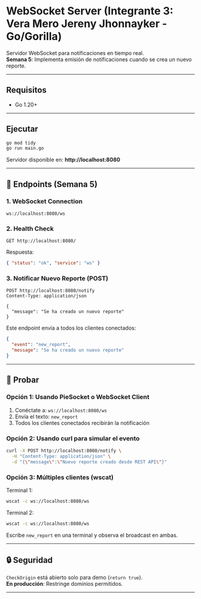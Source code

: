 # WebSocket Server (Integrante 3: Vera Mero Jereny Jhonnayker - Go/Gorilla)

Servidor WebSocket para notificaciones en tiempo real.  
**Semana 5**: Implementa emisión de notificaciones cuando se crea un nuevo reporte.

---

## Requisitos

- Go 1.20+

---

## Ejecutar

```bash
go mod tidy
go run main.go
```

Servidor disponible en: **http://localhost:8080**

---

## 🔗 Endpoints (Semana 5)

### 1. WebSocket Connection

```
ws://localhost:8080/ws
```

### 2. Health Check

```
GET http://localhost:8080/
```

Respuesta:

```json
{ "status": "ok", "service": "ws" }
```

### 3. Notificar Nuevo Reporte (POST)

```
POST http://localhost:8080/notify
Content-Type: application/json

{
  "message": "Se ha creado un nuevo reporte"
}
```

Este endpoint envía a todos los clientes conectados:

```json
{
  "event": "new_report",
  "message": "Se ha creado un nuevo reporte"
}
```

---

## 🧪 Probar

### Opción 1: Usando PieSocket o WebSocket Client

1. Conéctate a: `ws://localhost:8080/ws`
2. Envía el texto: `new_report`
3. Todos los clientes conectados recibirán la notificación

### Opción 2: Usando curl para simular el evento

```bash
curl -X POST http://localhost:8080/notify \
  -H "Content-Type: application/json" \
  -d "{\"message\":\"Nuevo reporte creado desde REST API\"}"
```

### Opción 3: Múltiples clientes (wscat)

Terminal 1:

```bash
wscat -c ws://localhost:8080/ws
```

Terminal 2:

```bash
wscat -c ws://localhost:8080/ws
```

Escribe `new_report` en una terminal y observa el broadcast en ambas.

---

## 🔒 Seguridad

`CheckOrigin` está abierto solo para demo (`return true`).  
**En producción**: Restringe dominios permitidos.

---
